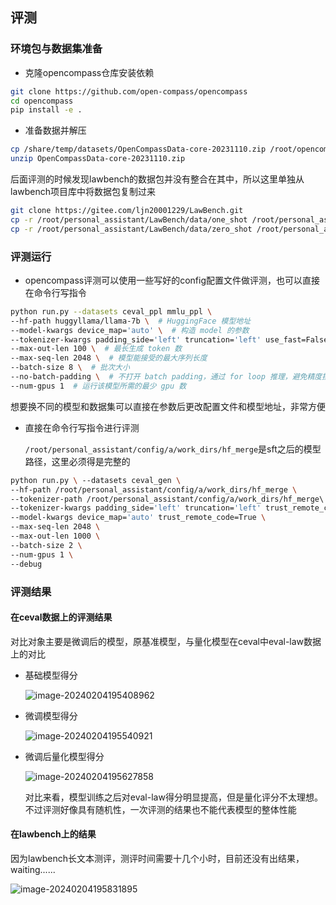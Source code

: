 ## 评测

### 环境包与数据集准备

- 克隆opencompass仓库安装依赖

```bash
git clone https://github.com/open-compass/opencompass
cd opencompass
pip install -e .
```

- 准备数据并解压

```bash
cp /share/temp/datasets/OpenCompassData-core-20231110.zip /root/opencompass/
unzip OpenCompassData-core-20231110.zip
```

后面评测的时候发现lawbench的数据包并没有整合在其中，所以这里单独从lawbench项目库中将数据包复制过来

```bash
git clone https://gitee.com/ljn20001229/LawBench.git
cp -r /root/personal_assistant/LawBench/data/one_shot /root/personal_assistant/opencompass/data/lawbench
cp -r /root/personal_assistant/LawBench/data/zero_shot /root/personal_assistant/opencompass/data/lawbench
```

### 评测运行

- opencompass评测可以使用一些写好的config配置文件做评测，也可以直接在命令行写指令 

```bash
python run.py --datasets ceval_ppl mmlu_ppl \
--hf-path huggyllama/llama-7b \  # HuggingFace 模型地址
--model-kwargs device_map='auto' \  # 构造 model 的参数
--tokenizer-kwargs padding_side='left' truncation='left' use_fast=False \  # 构造 tokenizer 的参数
--max-out-len 100 \  # 最长生成 token 数
--max-seq-len 2048 \  # 模型能接受的最大序列长度
--batch-size 8 \  # 批次大小
--no-batch-padding \  # 不打开 batch padding，通过 for loop 推理，避免精度损失
--num-gpus 1  # 运行该模型所需的最少 gpu 数
```

想要换不同的模型和数据集可以直接在参数后更改配置文件和模型地址，非常方便

- 直接在命令行写指令进行评测 

  `/root/personal_assistant/config/a/work_dirs/hf_merge`是sft之后的模型路径，这里必须得是完整的

```bash
python run.py \ --datasets ceval_gen \ 
--hf-path /root/personal_assistant/config/a/work_dirs/hf_merge \ 
--tokenizer-path /root/personal_assistant/config/a/work_dirs/hf_merge\ 
--tokenizer-kwargs padding_side='left' truncation='left' trust_remote_code=True \ 
--model-kwargs device_map='auto' trust_remote_code=True \ 
--max-seq-len 2048 \ 
--max-out-len 1000 \ 
--batch-size 2 \ 
--num-gpus 1 \ 
--debug
```

### 评测结果

#### 在ceval数据上的评测结果

对比对象主要是微调后的模型，原基准模型，与量化模型在ceval中eval-law数据上的对比

- 基础模型得分

  ![image-20240204195408962](C:\Users\谢勇\AppData\Roaming\Typora\typora-user-images\image-20240204195408962.png)

- 微调模型得分

  ![image-20240204195540921](C:\Users\谢勇\AppData\Roaming\Typora\typora-user-images\image-20240204195540921.png)

- 微调后量化模型得分

  ![image-20240204195627858](C:\Users\谢勇\AppData\Roaming\Typora\typora-user-images\image-20240204195627858.png)

  对比来看，模型训练之后对eval-law得分明显提高，但是量化评分不太理想。不过评测好像具有随机性，一次评测的结果也不能代表模型的整体性能

#### 在lawbench上的结果

因为lawbench长文本测评，测评时间需要十几个小时，目前还没有出结果，waiting......

![image-20240204195831895](C:\Users\谢勇\AppData\Roaming\Typora\typora-user-images\image-20240204195831895.png)